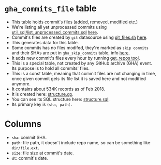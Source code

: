 # `gha_commits_file` table

- This table holds commit's files (added, removed, modified etc.)
- We're listing all yet unprocessed commits using [util_sql/list_unprocessed_commits.sql](https://github.com/cncf/devstats/blob/master/util_sql/list_unprocessed_commits.sql) [here](https://github.com/cncf/devstats/blob/master/cmd/get_repos/get_repos.go#L468-L495).
- Commit's files are created by `git` datasource using [git_files.sh](https://github.com/cncf/devstats/blob/master/git/git_files.sh) [here](https://github.com/cncf/devstats/blob/master/cmd/get_repos/get_repos.go#L356-L441).
- This generates data for this table.
- Some commits has no files modifed, they're marked as `skip commits` and their SHAs are put in `gha_skip_commits` table, info [here](https://github.com/cncf/devstats/blob/master/docs/tables/gha_skip_commits.md).
- It adds new commit's files every hour by running [get_repos tool](https://github.com/cncf/devstats/blob/master/cmd/get_repos/get_repos.go).
- This is a special table, not created by any GitHub archive (GHA) event. Its purpose is to hold all commits' files.
- This is a const table, meaning that commit files are not changing in time, once given commit gets its file list it is saved here and not modified anymore.
- It contains about 534K records as of Feb 2018.
- It is created here: [structure.go](https://github.com/cncf/devstats/blob/master/structure.go#L965-L978).
- You can see its SQL structure here: [structure.sql](https://github.com/cncf/devstats/blob/master/structure.sql#L180-L185).
- Its primary key is `(sha, path)`.

# Columns

- `sha`: commit SHA.
- `path`: file path, it doesn't include repo name, so can be something like `dir/file.ext`.
- `size`: file size at commit's date.
- `dt`: commit's date.
